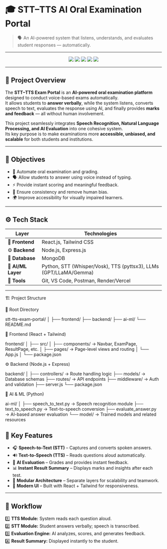 # 🎓 STT–TTS AI Oral Examination Portal  
> 🗣️ An AI-powered system that listens, understands, and evaluates student responses — automatically.

---

<p align="center">
  <img src="https://img.shields.io/badge/Frontend-React-blue?style=for-the-badge" />
  <img src="https://img.shields.io/badge/Backend-Node.js-green?style=for-the-badge" />
  <img src="https://img.shields.io/badge/Database-MongoDB-brightgreen?style=for-the-badge" />
  <img src="https://img.shields.io/badge/AI%2FML-Python-yellow?style=for-the-badge" />
  <img src="https://img.shields.io/badge/Status-In%20Development-orange?style=for-the-badge" />
</p>

---

## 🧭 Project Overview  

The **STT–TTS Exam Portal** is an **AI-powered oral examination platform** designed to conduct voice-based exams automatically.  
It allows students to **answer verbally**, while the system listens, converts speech to text, evaluates the response using AI, and finally provides **marks and feedback** — all without human involvement.  

This project seamlessly integrates **Speech Recognition, Natural Language Processing, and AI Evaluation** into one cohesive system.  
Its key purpose is to make examinations more **accessible, unbiased, and scalable** for both students and institutions.

---

## 🎯 Objectives  

- 🧠 Automate oral examination and grading.  
- 🗣️ Allow students to answer using voice instead of typing.  
- ⚡ Provide instant scoring and meaningful feedback.  
- 🧩 Ensure consistency and remove human bias.  
- 🌍 Improve accessibility for visually impaired learners.  

---

## ⚙️ Tech Stack  

| Layer | Technologies |
|-------|---------------|
| 🎨 **Frontend** | React.js, Tailwind CSS |
| ⚙️ **Backend** | Node.js, Express.js |
| 🧠 **Database** | MongoDB |
| 🤖 **AI/ML Layer** | Python, STT (Whisper/Vosk), TTS (pyttsx3), LLMs (GPT/LLaMA/Gemma) |
| 🧰 **Tools** | Git, VS Code, Postman, Render/Vercel |

---

🏗️ Project Structure


📂 Root Directory

stt-tts-exam-portal/
│
├── frontend/
├── backend/
├── ai-ml/
└── README.md


🎨 Frontend (React + Tailwind)

frontend/
│
├── src/
│   ├── components/        → Navbar, ExamPage, ResultPage, etc.
│   ├── pages/             → Page-level views and routing
│   └── App.js
│
└── package.json

⚙️ Backend (Node.js + Express)

backend/
│
├── controllers/           → Route handling logic
├── models/                → Database schemas
├── routes/                → API endpoints
├── middleware/            → Auth and validation
├── server.js
└── package.json

🧠 AI & ML (Python)

ai-ml/
│
├── speech_to_text.py      → Speech recognition module
├── text_to_speech.py      → Text-to-speech conversion
├── evaluate_answer.py     → AI-based answer evaluation
└── model/                 → Trained models and related resources


## 🚀 Key Features  

- 🎧 **Speech-to-Text (STT)** – Captures and converts spoken answers.  
- 🔊 **Text-to-Speech (TTS)** – Reads questions aloud automatically.  
- 🤖 **AI Evaluation** – Grades and provides instant feedback.  
- 📊 **Instant Result Summary** – Displays marks and insights after each test.  
- 🧩 **Modular Architecture** – Separate layers for scalability and teamwork.  
- 💬 **Modern UI** – Built with React + Tailwind for responsiveness.

---

## 🧠 Workflow  

1️⃣ **TTS Module:** System reads each question aloud.  
2️⃣ **STT Module:** Student answers verbally; speech is transcribed.  
3️⃣ **Evaluation Engine:** AI analyzes, scores, and generates feedback.  
4️⃣ **Result Summary:** Displayed instantly to the student.  
